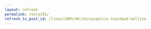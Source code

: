 ```yaml
---
layout: refresh
permalink: story/81/
refresh_to_post_id: /linux/2005/06/24/synaptics-touchpad-belltsa
---
```

